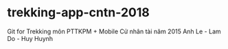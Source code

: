 # trekking-app-cntn-2018
Git for Trekking môn PTTKPM + Mobile Cử nhân tài năm 2015 Anh Le - Lam Do - Huy Huynh
